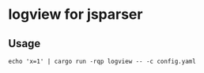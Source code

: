 # logview for jsparser

## Usage

```shell
echo 'x=1' | cargo run -rqp logview -- -c config.yaml
```

